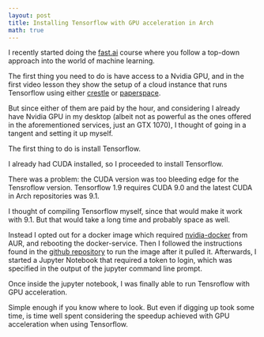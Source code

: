 ```yaml
---
layout: post
title: Installing Tensorflow with GPU acceleration in Arch
math: true
---
```


I recently started doing the [fast.ai] course where you follow a top-down
approach into the world of machine learning.

The first thing you need to do is have access to a Nvidia GPU, and in the
first video lesson they show the setup of a cloud instance that runs
Tensorflow using either [crestle] or [paperspace].

But since either of them are paid by the hour, and considering I already have
Nvidia GPU in my desktop (albeit not as powerful as the ones offered in the
aforementioned services, just an GTX 1070), I thought of going in a tangent
and setting it up myself.


The first thing to do is install Tensorflow.

I already had CUDA installed, so I proceeded to install Tensorflow.

There was a problem: the CUDA version was too bleeding edge for the Tensroflow
version. Tensorflow 1.9 requires CUDA 9.0 and the latest CUDA in Arch
repositories was 9.1.

I thought of compiling Tensorflow myself, since that would make it work with
9.1. But that would take a long time and probably space as well.

Instead I opted out for a docker image which required [nvidia-docker] from AUR,
and rebooting the docker-service. Then I followed the instructions found in
the [github repository](https://github.com/NVIDIA/nvidia-docker) to run the
image after it pulled it. Afterwards, I started a Jupyter Notebook that
required a token to login, which was specified in the output of the jupyter
command line prompt.

Once inside the jupyter notebook, I was finally able to run Tensroflow with
GPU acceleration.

Simple enough if you know where to look. But even if digging up took some
time, is time well spent considering the speedup achieved with GPU
acceleration when using Tensorflow.

[fast.ai]: www.fast.ai
[crestle]: www.crestle.com
[paperspace]: www.paperspace.com
[nvidia-docker]: https://aur.archlinux.org/packages/nvidia-docker/
